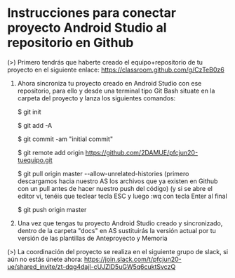 # Instrucciones para conectar proyecto Android Studio al repositorio en Github

(>) Primero tendrás que haberte creado el equipo+repositorio de tu proyecto en el siguiente enlace: 
https://classroom.github.com/g/CzTeB0z6

1. Ahora sincroniza tu proyecto creado en Android Studio con ese repositorio, para ello y desde una terminal tipo Git Bash situate en la carpeta del proyecto y lanza los siguientes comandos:

	$ git init

	$ git add -A

	$ git commit -am "initial commit"

	$ git remote add origin https://github.com/2DAMUE/pfcjun20-tuequipo.git

	$ git pull origin master --allow-unrelated-histories
	(primero descargamos hacia nuestro AS los archivos que ya existen en Github con un pull antes de hacer nuestro push del código)
	(y si se abre el editor vi, tenéis que teclear tecla ESC y luego :wq con tecla Enter al final

	$ git push origin master


2. Una vez que tengas tu proyecto Android Studio creado y sincronizado, dentro de la carpeta "docs" en AS sustituirás la versión actual por tu versión de las plantillas de Anteproyecto y Memoria

(>) La coordinación del proyecto se realiza en el siguiente grupo de slack, si aún no estás únete ahora:
https://join.slack.com/t/pfcjun20-ue/shared_invite/zt-dqg4dajl-cUJZlD5uGW5q6cuktSvczQ
